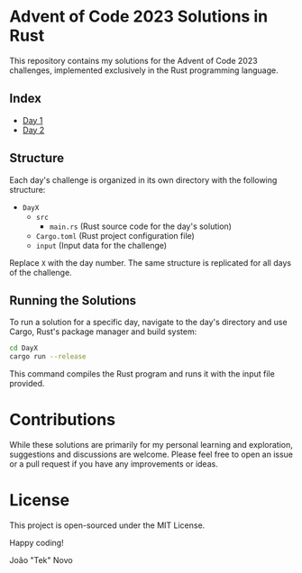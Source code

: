 # Advent of Code 2023 Solutions in Rust

This repository contains my solutions for the Advent of Code 2023 challenges, implemented exclusively in the Rust programming language.

## Index

- [Day 1](./Day1)
- [Day 2](./Day2)

## Structure

Each day's challenge is organized in its own directory with the following structure:

- `DayX`
  - `src`
    - `main.rs` (Rust source code for the day's solution)
  - `Cargo.toml` (Rust project configuration file)
  - `input` (Input data for the challenge)

Replace `X` with the day number. The same structure is replicated for all days of the challenge.

## Running the Solutions

To run a solution for a specific day, navigate to the day's directory and use Cargo, Rust's package manager and build system:

```bash
cd DayX
cargo run --release
```

This command compiles the Rust program and runs it with the input file provided.

# Contributions

While these solutions are primarily for my personal learning and exploration, suggestions and discussions are welcome. Please feel free to open an issue or a pull request if you have any improvements or ideas.

# License

This project is open-sourced under the MIT License.

Happy coding!

João "Tek" Novo
